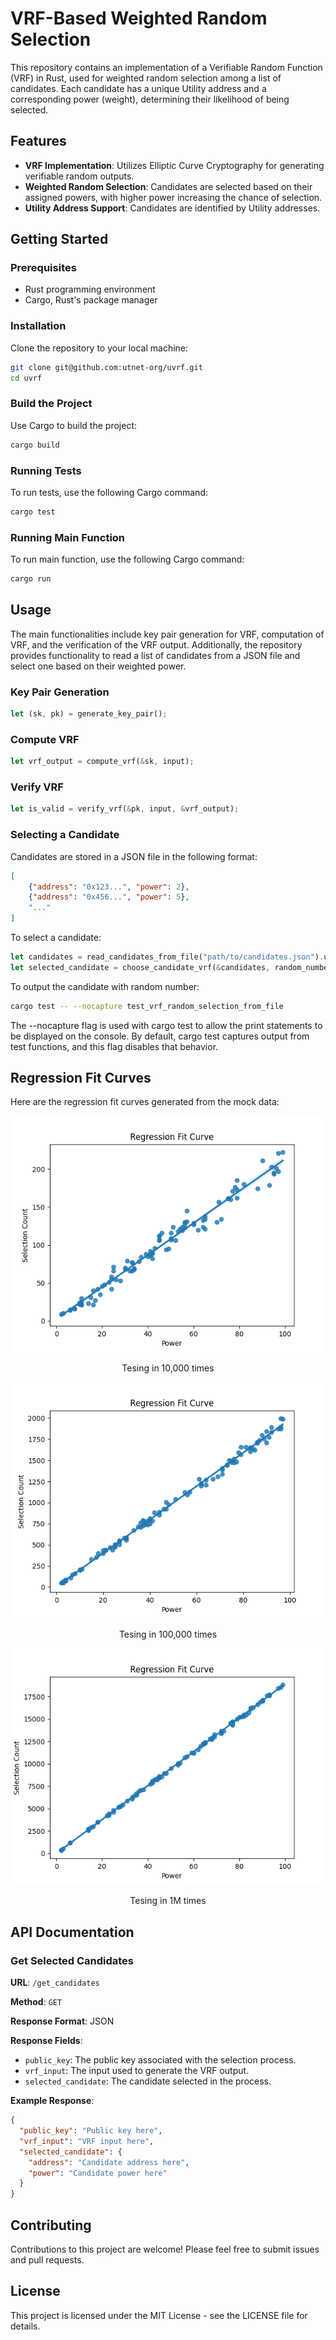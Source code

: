# VRF-Based Weighted Random Selection

This repository contains an implementation of a Verifiable Random Function (VRF) in Rust, used for weighted random selection among a list of candidates. Each candidate has a unique Utility address and a corresponding power (weight), determining their likelihood of being selected.

## Features

- **VRF Implementation**: Utilizes Elliptic Curve Cryptography for generating verifiable random outputs.
- **Weighted Random Selection**: Candidates are selected based on their assigned powers, with higher power increasing the chance of selection.
- **Utility Address Support**: Candidates are identified by Utility addresses.

## Getting Started

### Prerequisites

- Rust programming environment
- Cargo, Rust's package manager

### Installation

Clone the repository to your local machine:

```bash
git clone git@github.com:utnet-org/uvrf.git
cd uvrf
```

### Build the Project

Use Cargo to build the project:

```bash
cargo build
```


### Running Tests

To run tests, use the following Cargo command:

```bash
cargo test
```

### Running Main Function

To run main function, use the following Cargo command:

```bash
cargo run
```

## Usage

The main functionalities include key pair generation for VRF, computation of VRF, and the verification of the VRF output. Additionally, the repository provides functionality to read a list of candidates from a JSON file and select one based on their weighted power.

### Key Pair Generation

```rust
let (sk, pk) = generate_key_pair();
```
### Compute VRF

```rust
let vrf_output = compute_vrf(&sk, input);
```

### Verify VRF

```rust
let is_valid = verify_vrf(&pk, input, &vrf_output);
```

### Selecting a Candidate

Candidates are stored in a JSON file in the following format:

```json
[
    {"address": "0x123...", "power": 2},
    {"address": "0x456...", "power": 5},
    "..."
]
```

To select a candidate:

```rust
let candidates = read_candidates_from_file("path/to/candidates.json").unwrap();
let selected_candidate = choose_candidate_vrf(&candidates, random_number);
```

To output the candidate with random number:
```bash
cargo test -- --nocapture test_vrf_random_selection_from_file
```
The --nocapture flag is used with cargo test to allow the print statements to be displayed on the console. By default, cargo test captures output from test functions, and this flag disables that behavior.

## Regression Fit Curves

Here are the regression fit curves generated from the mock data:

![Regression Fit Curve 1 - Tesing in 10,000 times](./images/uvrf-10_000.png)
<p align="center">Tesing in 10,000 times</p>


![Regression Fit Curve 2 - Tesing in 100,000 times](./images/uvrf-100_000.png)
<p align="center">Tesing in 100,000 times</p>


![Regression Fit Curve 2 - Tesing in 100,000 times](./images/uvrf-1_000_000.png)
<p align="center">Tesing in 1M times</p>


## API Documentation

### Get Selected Candidates

**URL**: `/get_candidates`

**Method**: `GET`

**Response Format**: JSON

**Response Fields**:
- `public_key`: The public key associated with the selection process.
- `vrf_input`: The input used to generate the VRF output.
- `selected_candidate`: The candidate selected in the process.

**Example Response**:
```json
{
  "public_key": "Public key here",
  "vrf_input": "VRF input here",
  "selected_candidate": {
    "address": "Candidate address here",
    "power": "Candidate power here"
  }
}
```

## Contributing
Contributions to this project are welcome! Please feel free to submit issues and pull requests.

## License
This project is licensed under the MIT License - see the LICENSE file for details.




